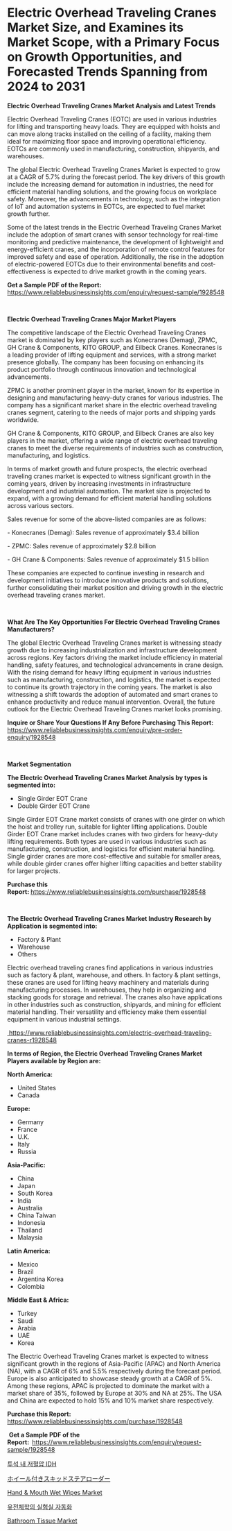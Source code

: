 <p><h1>Electric Overhead Traveling Cranes Market Size, and Examines its Market Scope, with a Primary Focus on Growth Opportunities, and Forecasted Trends Spanning from 2024 to 2031</h1></p><p><strong>Electric Overhead Traveling Cranes Market Analysis and Latest Trends</strong></p>
<p><p>Electric Overhead Traveling Cranes (EOTC) are used in various industries for lifting and transporting heavy loads. They are equipped with hoists and can move along tracks installed on the ceiling of a facility, making them ideal for maximizing floor space and improving operational efficiency. EOTCs are commonly used in manufacturing, construction, shipyards, and warehouses.</p><p>The global Electric Overhead Traveling Cranes Market is expected to grow at a CAGR of 5.7% during the forecast period. The key drivers of this growth include the increasing demand for automation in industries, the need for efficient material handling solutions, and the growing focus on workplace safety. Moreover, the advancements in technology, such as the integration of IoT and automation systems in EOTCs, are expected to fuel market growth further.</p><p>Some of the latest trends in the Electric Overhead Traveling Cranes Market include the adoption of smart cranes with sensor technology for real-time monitoring and predictive maintenance, the development of lightweight and energy-efficient cranes, and the incorporation of remote control features for improved safety and ease of operation. Additionally, the rise in the adoption of electric-powered EOTCs due to their environmental benefits and cost-effectiveness is expected to drive market growth in the coming years.</p></p>
<p><strong>Get a Sample PDF of the Report:&nbsp;</strong> <a href="https://www.reliablebusinessinsights.com/enquiry/request-sample/1928548">https://www.reliablebusinessinsights.com/enquiry/request-sample/1928548</a></p>
<p>&nbsp;</p>
<p><strong>Electric Overhead Traveling Cranes Major Market Players</strong></p>
<p><p>The competitive landscape of the Electric Overhead Traveling Cranes market is dominated by key players such as Konecranes (Demag), ZPMC, GH Crane & Components, KITO GROUP, and Eilbeck Cranes. Konecranes is a leading provider of lifting equipment and services, with a strong market presence globally. The company has been focusing on enhancing its product portfolio through continuous innovation and technological advancements.</p><p>ZPMC is another prominent player in the market, known for its expertise in designing and manufacturing heavy-duty cranes for various industries. The company has a significant market share in the electric overhead traveling cranes segment, catering to the needs of major ports and shipping yards worldwide.</p><p>GH Crane & Components, KITO GROUP, and Eilbeck Cranes are also key players in the market, offering a wide range of electric overhead traveling cranes to meet the diverse requirements of industries such as construction, manufacturing, and logistics.</p><p>In terms of market growth and future prospects, the electric overhead traveling cranes market is expected to witness significant growth in the coming years, driven by increasing investments in infrastructure development and industrial automation. The market size is projected to expand, with a growing demand for efficient material handling solutions across various sectors.</p><p>Sales revenue for some of the above-listed companies are as follows:</p><p>- Konecranes (Demag): Sales revenue of approximately $3.4 billion</p><p>- ZPMC: Sales revenue of approximately $2.8 billion</p><p>- GH Crane & Components: Sales revenue of approximately $1.5 billion</p><p>These companies are expected to continue investing in research and development initiatives to introduce innovative products and solutions, further consolidating their market position and driving growth in the electric overhead traveling cranes market.</p></p>
<p>&nbsp;</p>
<p><strong>What Are The Key Opportunities For Electric Overhead Traveling Cranes Manufacturers?</strong></p>
<p><p>The global Electric Overhead Traveling Cranes market is witnessing steady growth due to increasing industrialization and infrastructure development across regions. Key factors driving the market include efficiency in material handling, safety features, and technological advancements in crane design. With the rising demand for heavy lifting equipment in various industries such as manufacturing, construction, and logistics, the market is expected to continue its growth trajectory in the coming years. The market is also witnessing a shift towards the adoption of automated and smart cranes to enhance productivity and reduce manual intervention. Overall, the future outlook for the Electric Overhead Traveling Cranes market looks promising.</p></p>
<p><strong>Inquire or Share Your Questions If Any Before Purchasing This Report:</strong> <a href="https://www.reliablebusinessinsights.com/enquiry/pre-order-enquiry/1928548">https://www.reliablebusinessinsights.com/enquiry/pre-order-enquiry/1928548</a></p>
<p>&nbsp;</p>
<p><strong>Market Segmentation</strong></p>
<p><strong>The Electric Overhead Traveling Cranes Market Analysis by types is segmented into:</strong></p>
<p><ul><li>Single Girder EOT Crane</li><li>Double Girder EOT Crane</li></ul></p>
<p><p>Single Girder EOT Crane market consists of cranes with one girder on which the hoist and trolley run, suitable for lighter lifting applications. Double Girder EOT Crane market includes cranes with two girders for heavy-duty lifting requirements. Both types are used in various industries such as manufacturing, construction, and logistics for efficient material handling. Single girder cranes are more cost-effective and suitable for smaller areas, while double girder cranes offer higher lifting capacities and better stability for larger projects.</p></p>
<p><strong>Purchase this Report:&nbsp;</strong><a href="https://www.reliablebusinessinsights.com/purchase/1928548">https://www.reliablebusinessinsights.com/purchase/1928548</a></p>
<p>&nbsp;</p>
<p><strong>The Electric Overhead Traveling Cranes Market Industry Research by Application is segmented into:</strong></p>
<p><ul><li>Factory & Plant</li><li>Warehouse</li><li>Others</li></ul></p>
<p><p>Electric overhead traveling cranes find applications in various industries such as factory & plant, warehouse, and others. In factory & plant settings, these cranes are used for lifting heavy machinery and materials during manufacturing processes. In warehouses, they help in organizing and stacking goods for storage and retrieval. The cranes also have applications in other industries such as construction, shipyards, and mining for efficient material handling. Their versatility and efficiency make them essential equipment in various industrial settings.</p></p>
<p><a href="https://www.reliablebusinessinsights.com/electric-overhead-traveling-cranes-r1928548">&nbsp;https://www.reliablebusinessinsights.com/electric-overhead-traveling-cranes-r1928548</a></p>
<p><strong>In terms of Region, the Electric Overhead Traveling Cranes Market Players available by Region are:</strong></p>
<p>
    <p> <strong> North America: </strong>
        <ul>
            <li>United States</li>
            <li>Canada</li>
        </ul>
        </p> 
    <p> <strong> Europe: </strong>
        <ul>
            <li>Germany</li>
            <li>France</li>
            <li>U.K.</li>
            <li>Italy</li>
            <li>Russia</li>
        </ul>
        </p> 
    <p> <strong> Asia-Pacific: </strong>
        <ul>
            <li>China</li>
            <li>Japan</li>
            <li>South Korea</li>
            <li>India</li>
            <li>Australia</li>
            <li>China Taiwan</li>
            <li>Indonesia</li>
            <li>Thailand</li>
            <li>Malaysia</li>
        </ul>
        </p> 
    <p> <strong> Latin America: </strong>
        <ul>
            <li>Mexico</li>
            <li>Brazil</li>
            <li>Argentina Korea</li>
            <li>Colombia</li>
        </ul>
        </p> 
    <p> <strong> Middle East & Africa: </strong>
        <ul>
            <li>Turkey</li>
            <li>Saudi</li>
            <li>Arabia</li>
            <li>UAE</li>
            <li>Korea</li>
        </ul>
    </p>
    </p>
<p><p>The Electric Overhead Traveling Cranes market is expected to witness significant growth in the regions of Asia-Pacific (APAC) and North America (NA), with a CAGR of 6% and 5.5% respectively during the forecast period. Europe is also anticipated to showcase steady growth at a CAGR of 5%. Among these regions, APAC is projected to dominate the market with a market share of 35%, followed by Europe at 30% and NA at 25%. The USA and China are expected to hold 15% and 10% market share respectively.</p></p>
<p><strong>Purchase this Report: </strong><a href="https://www.reliablebusinessinsights.com/purchase/1928548">https://www.reliablebusinessinsights.com/purchase/1928548</a></p>
<p>&nbsp;<strong>Get a Sample PDF of the Report:&nbsp;&nbsp;</strong><a href="https://www.reliablebusinessinsights.com/enquiry/request-sample/1928548">https://www.reliablebusinessinsights.com/enquiry/request-sample/1928548</a></p>
<p><strong></strong></p>
<p><p><a href="https://github.com/Tristiarton768456/Market-Research-Report-List-2/blob/main/6866823125699.md">투석 내 저혈압 IDH</a></p><p><a href="https://github.com/hilmi-2a/Market-Research-Report-List-2/blob/main/2189460116968.md">ホイール付きスキッドステアローダー</a></p><p><a href="https://github.com/nafisalvee228/Market-Research-Report-List-1/blob/main/hand-mouth-wet-wipes-market.md">Hand & Mouth Wet Wipes Market</a></p><p><a href="https://github.com/novabrown3/Market-Research-Report-List-1/blob/main/2731080125700.md">유전체학의 실험실 자동화</a></p><p><a href="https://github.com/zolotuy145/Market-Research-Report-List-1/blob/main/bathroom-tissue-market.md">Bathroom Tissue Market</a></p></p>
